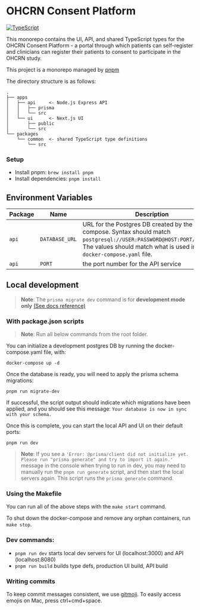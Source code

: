 # OHCRN Consent Platform

[![TypeScript](https://img.shields.io/badge/types-%20TypeScript-blue)](https://www.typescriptlang.org/)

<!-- [![Prettier](https://img.shields.io/badge/styled_with-prettier-ff69b4.svg)](https://prettier.io/) -->

<!-- | Release    | Build Status                                                                                                                                                                    |
| ---------- | ------------------------------------------------------------------------------------------------------------------------------------------------------------------------------- |
| **Edge**   | [![Build Status](https://jenkins.qa.cancercollaboratory.org/buildStatus/icon?job=ARGO%2Fui%2Fdevelop)](https://jenkins.qa.cancercollaboratory.org/job/ARGO/job/ui/job/develop/) |
| **Latest** | [![Build Status](https://jenkins.qa.cancercollaboratory.org/buildStatus/icon?job=ARGO%2Fui%2Fmaster)](https://jenkins.qa.cancercollaboratory.org/job/ARGO/job/ui/job/master/)   | -->

This monorepo contains the UI, API, and shared TypeScript types for the OHCRN Consent Platform - a portal through which patients can self-register and clinicians can register their patients to consent to participate in the OHCRN study.

This project is a monorepo managed by [pnpm](https://pnpm.io/motivation)

The directory structure is as follows:

```
.
├── apps
│   ├── api     <- Node.js Express API
│   │   ├── prisma
│   │   └── src
│   └── ui      <- Next.js UI
│       ├── public
│       └── src
└── packages
    └── common  <- shared TypeScript type definitions
        └── src
```

### Setup

- Install pnpm: `brew install pnpm`
- Install dependencies: `pnpm install`

## Environment Variables

| Package | Name           | Description                                                                                                                                                                                         | Type     | Required | Default |
| ------- | -------------- | --------------------------------------------------------------------------------------------------------------------------------------------------------------------------------------------------- | -------- | -------- | ------- |
| `api`   | `DATABASE_URL` | URL for the Postgres DB created by the docker-compose. Syntax should match `postgresql://USER:PASSWORD@HOST:PORT/DATABASE`. The values should match what is used in the `docker-compose.yaml` file. | `string` | Required | `''`    |
| `api`   | `PORT`         | the port number for the API service                                                                                                                                                                 | `number` | Optional | `8080`  |

## Local development

> **Note**: The `prisma migrate dev` command is for **development mode only** [(See docs reference)](https://www.prisma.io/docs/concepts/components/prisma-migrate/migrate-development-production#create-and-apply-migrations)

### With package.json scripts

> **Note**: Run all below commands from the root folder.

You can initialize a development postgres DB by running the docker-compose.yaml file, with:

`docker-compose up -d`

Once the database is ready, you will need to apply the prisma schema migrations:

`pnpm run migrate-dev`

If successful, the script output should indicate which migrations have been applied, and you should see this message: `Your database is now in sync with your schema.`

Once this is complete, you can start the local API and UI on their default ports:

`pnpm run dev`

> **Note**: If you see a `'Error: @prisma/client did not initialize yet. Please run "prisma generate" and try to import it again.'` message in the console when trying to run in dev, you may need to manually run the `pnpm run generate` script, and then start the local servers again. This script runs the `prisma generate` command.

### Using the Makefile

You can run all of the above steps with the `make start` command.

To shut down the docker-compose and remove any orphan containers, run `make stop`.

<!-- ### Starting local back-end services

A [docker-compose](https://docs.docker.com/compose/) setup is available in the [`compose`](./compose) folder.
Navigate to `/compose` (`cd ./compose`) and Follow the instructions found in [`compose/README.md`](compose/README.md) to start a local cluster of Argo Platform micro services. -->

<!-- - Set up environment: copy `.env.schema` to `.env` and update environment accordingly. Out-of-the-box values are meant for local development. -->

### Dev commands:

- `pnpm run dev` starts local dev servers for UI (localhost:3000) and API (localhost:8080)
- `pnpm run build` builds type defs, production UI build, API build

### Writing commits

To keep commit messages consistent, we use [gitmoji](https://gitmoji.dev). To easily access emojis on Mac, press ctrl+cmd+space.

<!--
### Type checking

- `npm run type-check`: trigger TypeScript type check for whole repo
- `npm run type-check -- --watch`: runs the above with watch mode
  - Any `npm run type-check` triggers `tsc`, so any flag layed out [here](https://www.typescriptlang.org/docs/handbook/compiler-options.html) can be used
- If using [vscode](https://code.visualstudio.com/) (recommended), `tsc` can also be run as a task in the editor:
  - `Cmd+Shift+B`, then select `tsc:build - tsconfig.json`
  - This will report errors in vscode's `PROBLEMS` tab -->
